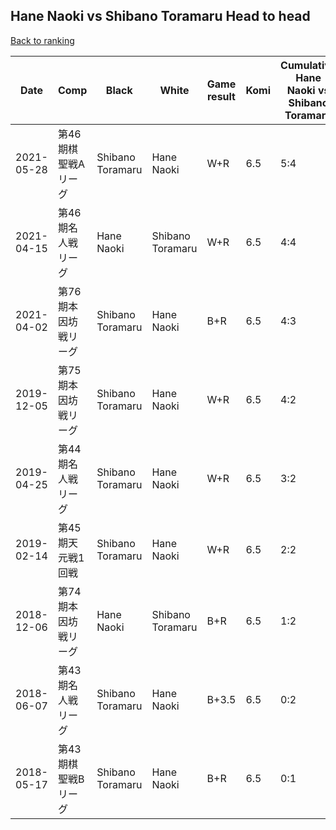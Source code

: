 ## Hane Naoki vs Shibano Toramaru Head to head

[Back to ranking](../../index.md)




| **Date** | **Comp** | **Black** | **White** | **Game result** | **Komi** | **Cumulative Hane Naoki vs Shibano Toramaru** | **Hane Naoki streak** | **Shibano Toramaru streak** | 
| --- | --- | --- | --- | --- | --- | --- | --- | --- |
| 2021-05-28 | 第46期棋聖戦Aリーグ | Shibano Toramaru | Hane Naoki | W+R | 6.5 | 5:4 | 1 | 0 | 
| 2021-04-15 | 第46期名人戦リーグ  | Hane Naoki | Shibano Toramaru | W+R | 6.5 | 4:4 | 0 | 2 | 
| 2021-04-02 | 第76期本因坊戦リーグ  | Shibano Toramaru | Hane Naoki | B+R | 6.5 | 4:3 | 0 | 1 | 
| 2019-12-05 | 第75期本因坊戦リーグ | Shibano Toramaru | Hane Naoki | W+R | 6.5 | 4:2 | 4 | 0 | 
| 2019-04-25 | 第44期名人戦リーグ | Shibano Toramaru | Hane Naoki | W+R | 6.5 | 3:2 | 3 | 0 | 
| 2019-02-14 | 第45期天元戦1回戦 | Shibano Toramaru | Hane Naoki | W+R | 6.5 | 2:2 | 2 | 0 | 
| 2018-12-06 | 第74期本因坊戦リーグ | Hane Naoki | Shibano Toramaru | B+R | 6.5 | 1:2 | 1 | 0 | 
| 2018-06-07 | 第43期名人戦リーグ | Shibano Toramaru | Hane Naoki | B+3.5 | 6.5 | 0:2 | 0 | 2 | 
| 2018-05-17 | 第43期棋聖戦Bリーグ | Shibano Toramaru | Hane Naoki | B+R | 6.5 | 0:1 | 0 | 1 |





